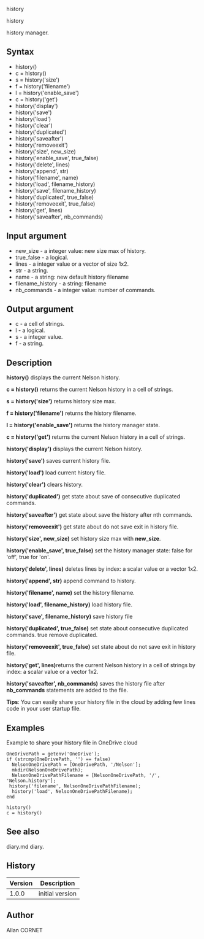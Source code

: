 



history


history

history manager.

## Syntax

- history()
- c = history()
- s = history('size')
- f = history('filename')
- l = history('enable_save')
- c = history('get')
- history('display')
- history('save')
- history('load')
- history('clear')
- history('duplicated')
- history('saveafter')
- history('removeexit')
- history('size', new_size)
- history('enable_save', true_false)
- history('delete', lines)
- history('append', str)
- history('filename', name)
- history('load', filename_history)
- history('save', filename_history)
- history('duplicated', true_false)
- history('removeexit', true_false)
- history('get', lines)
- history('saveafter', nb_commands)

## Input argument

 - new_size - a integer value: new size max of history.
 - true_false - a logical.
 - lines - a integer value or a vector of size 1x2.
 - str - a string.
 - name - a string: new default history filename
 - filename_history - a string: filename
 - nb_commands - a integer value: number of commands.

## Output argument

 - c - a cell of strings.
 - l - a logical.
 - s - a integer value.
 - f - a string.

## Description


  <p><b>history()</b> displays the current Nelson history.</p>
  <p><b>c = history()</b> returns the current Nelson history in a cell of strings.</p>
  <p><b>s = history('size')</b> returns history size max.</p>
  <p><b>f = history('filename')</b> returns the history filename.</p>
  <p><b>l = history('enable_save')</b> returns the history manager state.</p>
  <p><b>c = history('get')</b> returns the current Nelson history in a cell of strings.</p>
  <p><b>history('display')</b> displays the current Nelson history.</p>
  <p><b>history('save')</b> saves current history file.</p>
  <p><b>history('load')</b> load current history file.</p>
  <p><b>history('clear')</b> clears history.</p>
  <p><b>history('duplicated')</b> get state about save of consecutive duplicated commands.</p>
  <p><b>history('saveafter')</b> get state about save the history after nth commands.</p>
  <p><b>history('removeexit')</b> get state about do not save exit in history file.</p>
  <p><b>history('size', new_size)</b> set history size max with <b>new_size</b>.</p>
  <p><b>history('enable_save', true_false)</b> set the history manager state: false for 'off', true for 'on'.</p>
  <p><b>history('delete', lines)</b> deletes lines by index: a scalar value or a vector 1x2.</p>
  <p><b>history('append', str)</b> append command to history.</p>
  <p><b>history('filename', name)</b> set the history filename.</p>
  <p><b>history('load', filename_history)</b> load history file.</p>
  <p><b>history('save', filename_history)</b> save history file</p>
  <p><b>history('duplicated', true_false)</b> set state about consecutive duplicated commands. true remove duplicated.</p>
  <p><b>history('removeexit', true_false)</b> set state about do not save exit in history file.</p>
  <p><b>history('get', lines)</b>returns the current Nelson history in a cell of strings by index: a scalar value or a vector 1x2.</p>
  <p><b>history('saveafter', nb_commands)</b> saves the history file after <b>nb_commands</b> statements are added to the file.</p>
  <p><b>Tips</b>: You can easily share your history file in the cloud by adding few lines code in your user startup file.</p>


## Examples

Example to share your history file in OneDrive cloud
```Nelson
OneDrivePath = getenv('OneDrive');
if (strcmp(OneDrivePath, '') == false)
  NelsonOneDrivePath = [OneDrivePath, '/Nelson'];
  mkdir(NelsonOneDrivePath);
  NelsonOneDrivePathFilename = [NelsonOneDrivePath, '/', 'Nelson.history'];
 history('filename', NelsonOneDrivePathFilename);
  history('load', NelsonOneDrivePathFilename);
end
```
```Nelson
history()
c = history()
```

## See also

diary.md diary.
## History

|Version|Description|
|------|------|
|1.0.0|initial version|


## Author

Allan CORNET



